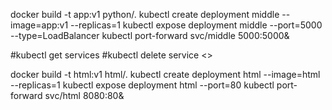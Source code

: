 
docker build -t app:v1 python/.
kubectl create deployment middle --image=app:v1 --replicas=1
kubectl expose deployment middle --port=5000 --type=LoadBalancer
kubectl port-forward svc/middle 5000:5000&

#kubectl get services
#kubectl delete service  <>


docker build -t html:v1 html/.
kubectl create deployment html --image=html --replicas=1
kubectl expose deployment html --port=80
kubectl port-forward svc/html 8080:80&

